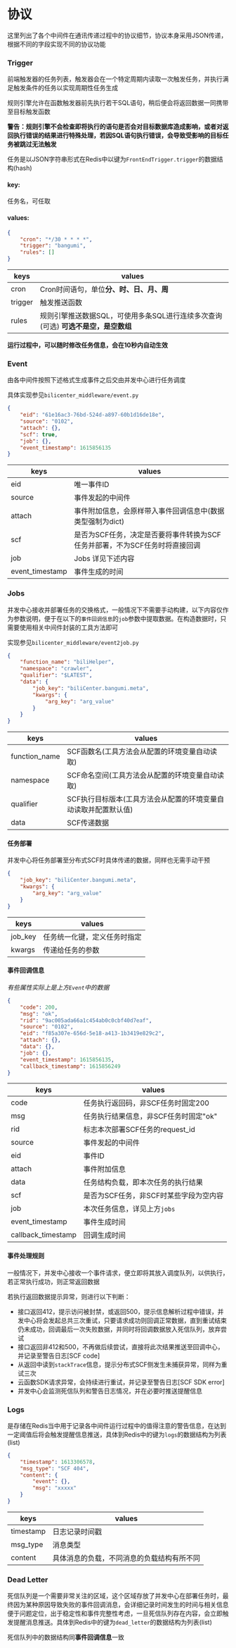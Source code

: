 # 协议
这里列出了各个中间件在通讯传递过程中的协议细节，协议本身采用JSON传递，根据不同的字段实现不同的协议功能



### Trigger

前端触发器的任务列表，触发器会在一个特定周期内读取一次触发任务，并执行满足触发条件的任务以实现周期性任务生成

规则引擎允许在函数触发器前先执行若干SQL语句，稍后便会将返回数据一同携带至目标触发函数

**警告：规则引擎不会检查即将执行的语句是否会对目标数据库造成影响，或者对返回执行错误的结果进行特殊处理，若因SQL语句执行错误，会导致受影响的目标任务被跳过无法触发**

任务是以JSON字符串形式在Redis中以键为`FrontEndTrigger.trigger`的数据结构(hash)

#### key:

任务名，可任取

#### values:

```json
{
    "cron": "*/30 * * * *",
    "trigger": "bangumi",
    "rules": []
}
```

| keys    | values                                                       |
| ------- | ------------------------------------------------------------ |
| cron    | Cron时间语句，单位**分、时、日、月、周**                     |
| trigger | 触发推送函数                                                 |
| rules   | 规则引擎推送数据SQL，可使用多条SQL进行连续多次查询(可选)  **可选不是空，是空数组** |

**运行过程中，可以随时修改任务信息，会在10秒内自动生效**



### Event

由各中间件按照下述格式生成事件之后交由并发中心进行任务调度

具体实现参见`bilicenter_middleware/event.py`

```json
{
    "eid": "61e16ac3-76bd-524d-a897-60b1d16de18e",
    "source": "0102",
    "attach": {},
    "scf": true,
    "job": {},
    "event_timestamp": 1615856135
}
```

| keys            | values                                                       |
| --------------- | ------------------------------------------------------------ |
| eid             | 唯一事件ID                                                   |
| source          | 事件发起的中间件                                             |
| attach          | 事件附加信息，会原样带入事件回调信息中(数据类型强制为dict)   |
| scf             | 是否为SCF任务，决定是否要将事件转换为SCF任务并部署，不为SCF任务时将直接回调 |
| job             | Jobs 详见下述内容                                            |
| event_timestamp | 事件生成的时间                                               |



### Jobs

并发中心接收并部署任务的交换格式，一般情况下不需要手动构建，以下内容仅作为参数说明，便于在以下的`事件回调信息`的`job`参数中提取数据。在构造数据时，只需要使用相关中间件封装的工具方法即可

实现参见`bilicenter_middleware/event2job.py`

```json
{
    "function_name": "biliHelper",
    "namespace": "crawler",
    "qualifier": "$LATEST",
    "data": {
        "job_key": "biliCenter.bangumi.meta",
        "kwargs": {
            "arg_key": "arg_value"
        }
    }
}
```

| keys          | values                                                       |
| ------------- | ------------------------------------------------------------ |
| function_name | SCF函数名(工具方法会从配置的环境变量自动读取)                |
| namespace     | SCF命名空间(工具方法会从配置的环境变量自动读取)              |
| qualifier     | SCF执行目标版本(工具方法会从配置的环境变量自动读取并配置默认值) |
| data          | SCF传递数据                                                  |

#### 任务部署

并发中心将任务部署至分布式SCF时具体传递的数据，同样也无需手动干预

```json
{
    "job_key": "biliCenter.bangumi.meta",
    "kwargs": {
        "arg_key": "arg_value"
    }
}
```

| keys    | values                       |
| ------- | ---------------------------- |
| job_key | 任务统一化键，定义任务时指定 |
| kwargs  | 传递给任务的参数             |



#### 事件回调信息

*有些属性实际上是上方`Event`中的数据*

```json
{
    "code": 200,
    "msg": "ok",
    "rid": "9ac005ada66a1c454ab0c0cbf40d7eaf",
    "source": "0102",
    "eid": "f85a307e-656d-5e18-a413-1b3419e829c2",
    "attach": {},
    "data": {},
    "job": {},
    "event_timestamp": 1615856135,
    "callback_timestamp": 1615856249
}
```

| keys               | values                                 |
| ------------------ | -------------------------------------- |
| code               | 任务执行返回码，非SCF任务时固定200     |
| msg                | 任务执行结果信息，非SCF任务时固定"ok"  |
| rid                | 标志本次部署SCF任务的request_id        |
| source             | 事件发起的中间件                       |
| eid                | 事件ID                                 |
| attach             | 事件附加信息                           |
| data               | 任务结构负载，即本次任务的执行结果     |
| scf                | 是否为SCF任务，非SCF时某些字段为空内容 |
| job                | 本次任务信息，详见上方`jobs`           |
| event_timestamp    | 事件生成时间                           |
| callback_timestamp | 回调生成时间                           |



#### 事件处理规则

一般情况下，并发中心接收一个事件请求，便立即将其放入调度队列，以供执行，若正常执行成功，则正常返回数据

若执行返回数据提示异常，则进行以下判断：

- 接口返回412，提示访问被封禁，或返回500，提示信息解析过程中错误，并发中心将会发起总共三次重试，只要请求成功则回调正常数据，直到重试结束仍未成功，回调最后一次失败数据，并同时将回调数据放入死信队列，放弃尝试
- 接口返回非412和500，不再做后续尝试，直接将此次结果推送至回调中心，并记录至警告日志[SCF code]
- 从返回中读到`stackTrace`信息，提示分布式SCF侧发生未捕获异常，同样为重试三次
- 云函数SDK请求异常，会持续进行重试，并记录至警告日志[SCF SDK error]
- 并发中心会监测死信队列和警告日志情况，并在必要时推送提醒信息



### Logs

是存储在Redis当中用于记录各中间件运行过程中的值得注意的警告信息，在达到一定阈值后将会触发提醒信息推送，具体到Redis中的键为`logs`的数据结构为列表(list)

```json
{
    "timestamp": 1613306578,
    "msg_type": "SCF 404",
    "content": {
        "event": {},
        "msg": "xxxxx"
    }
}
```

| keys      | values                                     |
| --------- | ------------------------------------------ |
| timestamp | 日志记录时间戳                             |
| msg_type  | 消息类型                                   |
| content   | 具体消息的负载，不同消息的负载结构有所不同 |



### Dead Letter

死信队列是一个需要非常关注的区域，这个区域存放了并发中心在部署任务时，最终因为某种原因导致失败的事件回调消息，会详细记录时间发生的时间与相关信息便于问题定位，出于稳定性和事件完整性考虑，一旦死信队列存在内容，会立即触发提醒消息推送。具体到Redis中的键为`dead_letter`的数据结构为列表(list)

死信队列中的数据结构同**事件回调信息**一致

